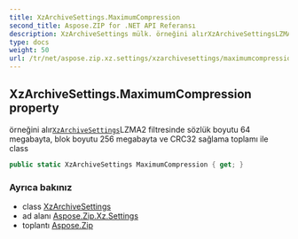 ```yaml
---
title: XzArchiveSettings.MaximumCompression
second_title: Aspose.ZIP for .NET API Referansı
description: XzArchiveSettings mülk. örneğini alırXzArchiveSettingsLZMA2 filtresinde sözlük boyutu 64 megabayta blok boyutu 256 megabayta ve CRC32 sağlama toplamı ile class
type: docs
weight: 50
url: /tr/net/aspose.zip.xz.settings/xzarchivesettings/maximumcompression/
---
```

## XzArchiveSettings.MaximumCompression property

örneğini alır[`XzArchiveSettings`](../)LZMA2 filtresinde sözlük boyutu 64 megabayta, blok boyutu 256 megabayta ve CRC32 sağlama toplamı ile class

```csharp
public static XzArchiveSettings MaximumCompression { get; }
```

### Ayrıca bakınız

* class [XzArchiveSettings](../)
* ad alanı [Aspose.Zip.Xz.Settings](../../xzarchivesettings/)
* toplantı [Aspose.Zip](../../../)


